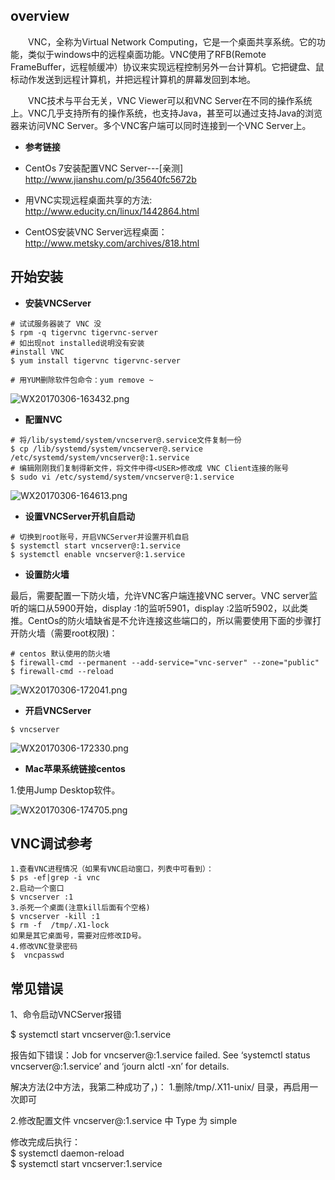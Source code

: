 ## overview
　　VNC，全称为Virtual Network Computing，它是一个桌面共享系统。它的功能，类似于windows中的远程桌面功能。VNC使用了RFB(Remote FrameBuffer，远程帧缓冲）协议来实现远程控制另外一台计算机。它把键盘、鼠标动作发送到远程计算机，并把远程计算机的屏幕发回到本地。       

　　VNC技术与平台无关，VNC Viewer可以和VNC Server在不同的操作系统上。VNC几乎支持所有的操作系统，也支持Java，甚至可以通过支持Java的浏览器来访问VNC Server。多个VNC客户端可以同时连接到一个VNC Server上。     

* **参考链接**     

* CentOs 7安装配置VNC Server---[亲测]         
http://www.jianshu.com/p/35640fc5672b      
* 用VNC实现远程桌面共享的方法:    
http://www.educity.cn/linux/1442864.html               

* CentOS安装VNC Server远程桌面：      
http://www.metsky.com/archives/818.html    

## 开始安装       

* **安装VNCServer**    

```
# 试试服务器装了 VNC 没
$ rpm -q tigervnc tigervnc-server
# 如出现not installed说明没有安装 
#install VNC
$ yum install tigervnc tigervnc-server

# 用YUM删除软件包命令：yum remove ~
```   
![WX20170306-163432.png](https://bitbucket.org/repo/oE6yEX/images/1350621553-WX20170306-163432.png)      


* **配置NVC**     

```
# 将/lib/systemd/system/vncserver@.service文件复制一份
$ cp /lib/systemd/system/vncserver@.service /etc/systemd/system/vncserver@:1.service
# 编辑刚刚我们复制得新文件，将文件中得<USER>修改成 VNC Client连接的账号
$ sudo vi /etc/systemd/system/vncserver@:1.service
```   
![WX20170306-164613.png](https://bitbucket.org/repo/oE6yEX/images/663789721-WX20170306-164613.png)      

* **设置VNCServer开机自启动**      

```
# 切换到root账号，开启VNCServer并设置开机自启
$ systemctl start vncserver@:1.service
$ systemctl enable vncserver@:1.service
```     

* **设置防火墙**     

最后，需要配置一下防火墙，允许VNC客户端连接VNC server。VNC server监听的端口从5900开始，display :1的监听5901，display :2监听5902，以此类推。CentOs的防火墙缺省是不允许连接这些端口的，所以需要使用下面的步骤打开防火墙（需要root权限)：    
```
# centos 默认使用的防火墙
$ firewall-cmd --permanent --add-service="vnc-server" --zone="public"
$ firewall-cmd --reload
```
![WX20170306-172041.png](https://bitbucket.org/repo/oE6yEX/images/2420996592-WX20170306-172041.png)       

* **开启VNCServer**       

```
$ vncserver
```

![WX20170306-172330.png](https://bitbucket.org/repo/oE6yEX/images/293260000-WX20170306-172330.png)      

* **Mac苹果系统链接centos**  

1.使用Jump Desktop软件。

![WX20170306-174705.png](https://bitbucket.org/repo/oE6yEX/images/456845642-WX20170306-174705.png)     



## VNC调试参考    

```  
1.查看VNC进程情况（如果有VNC启动窗口，列表中可看到）：
$ ps -ef|grep -i vnc
2.启动一个窗口
$ vncserver :1 
3.杀死一个桌面(注意kill后面有个空格)
$ vncserver -kill :1
$ rm -f  /tmp/.X1-lock
如果是其它桌面号，需要对应修改ID号。
4.修改VNC登录密码
$  vncpasswd 
```    

## 常见错误       

1、命令启动VNCServer报错      

$ systemctl start vncserver@:1.service     

报告如下错误：Job for vncserver@:1.service failed. See ‘systemctl status vncserver@:1.service’ and ‘journ alctl -xn’ for details.     

解决方法(2中方法，我第二种成功了，)：
1.删除/tmp/.X11-unix/ 目录，再启用一次即可

2.修改配置文件 vncserver@:1.service 中 Type 为 simple     

修改完成后执行：      
$ systemctl daemon-reload      
$ systemctl start vncserver:1.service